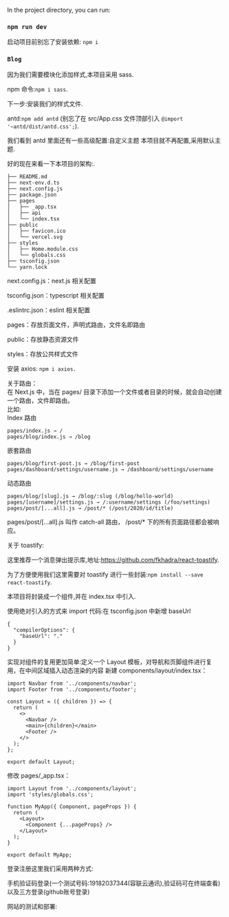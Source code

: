 

In the project directory, you can run:

### `npm run dev`

启动项目前别忘了安装依赖: `npm i`

### `Blog`


因为我们需要模块化添加样式,本项目采用 sass.

npm 命令:`npm i sass`.

下一步:安装我们的样式文件.

antd:`npm add antd` (别忘了在 src/App.css 文件顶部引入 `@import '~antd/dist/antd.css';`).

我们看到 antd 里面还有一些高级配置:自定义主题 本项目就不再配置,采用默认主题.

好的现在来看一下本项目的架构:.
```
├── README.md
├── next-env.d.ts
├── next.config.js
├── package.json
├── pages
│   ├── _app.tsx
│   ├── api
│   └── index.tsx
├── public
│   ├── favicon.ico
│   └── vercel.svg
├── styles
│   ├── Home.module.css
│   └── globals.css
├── tsconfig.json
└── yarn.lock  
```
next.config.js：next.js 相关配置  

tsconfig.json：typescript 相关配置  

.eslintrc.json：eslint 相关配置  

pages：存放页面文件，声明式路由，文件名即路由  

public：存放静态资源文件  

styles：存放公共样式文件  

安装 axios: `npm i axios.`  

关于路由：  
在 Next.js 中，当在 pages/ 目录下添加一个文件或者目录的时候，就会自动创建一个路由，文件即路由。  
比如:   
Index 路由 
```
pages/index.js → /
pages/blog/index.js → /blog
```  
嵌套路由 
```
pages/blog/first-post.js → /blog/first-post
pages/dashboard/settings/username.js → /dashboard/settings/username
```  
动态路由 
```
pages/blog/[slug].js → /blog/:slug (/blog/hello-world)
pages/[username]/settings.js → /:username/settings (/foo/settings)
pages/post/[...all].js → /post/* (/post/2020/id/title)
```  
pages/post/[…all].js 叫作 catch-all 路由， /post/* 下的所有页面路径都会被响应。  

关于 toastify:

这里推荐一个消息弹出提示库,地址:https://github.com/fkhadra/react-toastify.  

为了方便使用我们这里需要对 toastify 进行一些封装:`npm install --save react-toastify`.  

本项目将封装成一个组件,并在 index.tsx 中引入.


使用绝对引入的方式来 import 代码:在 tsconfig.json 中新增 baseUrl  

```
{
  "compilerOptions": {
    "baseUrl": "."
  }
}

```
实现对组件的复用更加简单:定义一个 Layout 模板，对导航和页脚组件进行复用，在中间区域插入动态渲染的内容 
新建 components/layout/index.tsx： 
```
import Navbar from '../components/navbar';
import Footer from '../components/footer';

const Layout = ({ children }) => {
  return (
    <>
      <Navbar />
      <main>{children}</main>
      <Footer />
    </>
  );
};

export default Layout;
```  

修改 pages/_app.tsx： 

```
import Layout from '../components/layout';
import 'styles/globals.css';

function MyApp({ Component, pageProps }) {
  return (
    <Layout>
      <Component {...pageProps} />
    </Layout>
  );
}

export default MyApp;
```  

登录注册这里我们采用两种方式:   

手机验证码登录(一个测试号码:19182037344(容联云通讯),验证码可在终端查看)以及三方登录(github账号登录)  

网站的测试和部署:  
